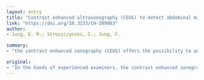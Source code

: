 ```yaml
---
layout: entry
title: "Contrast enhanced ultrasonography (CEUS) to detect abdominal microcirculatory disorders in severe cases of COVID-19 infection: First experience"
link: "https://doi.org/10.3233/CH-209003"
author:
- Jung, E. M.; Stroszczynski, C.; Jung, F.

summary:
- "the contrast enhanced sonography (CEUS) offers the possibility to analyze dynamic microcirculatory disturbances in real time dynamically without any risk for kidneys and thyroid gland even in severe progressing disease bedside. In the stage of an imminent organ failure with significantly reduced kidney and liver function, CEUS can be used to show a narrowing of the organ-supplying arteries, as well as a delayed capillary filling of vessels near the capsule."

original:
- "In the hands of experienced examiners, the contrast enhanced sonography (CEUS) offers the possibility to analyze dynamic microcirculatory disturbances in real time dynamically without any risk for kidneys and thyroid gland even in severe progressing disease bedside. Based on severe COVID-19 infections, first experiences with abdominal CEUS examinations are presented. In the stage of an imminent organ failure with significantly reduced kidney and liver function, CEUS can be used to show a narrowing of the organ-supplying arteries, as well as a delayed capillary filling of vessels near the capsule, a regional reduced parenchymal perfusion or an inflammatory hyperemia with capillary hypercirculation. It is possible to quickly rule out organ infarction and to dynamically record the mesenteric arterial and venous blood flow."
---
```


